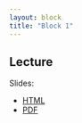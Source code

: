 ```yaml
---
layout: block
title: "Block 1"
---
```


## Lecture

Slides:

- [HTML](../../slidedecks/lecture_01.html)
- [PDF](../../slidedecks/lecture_01.pdf)

